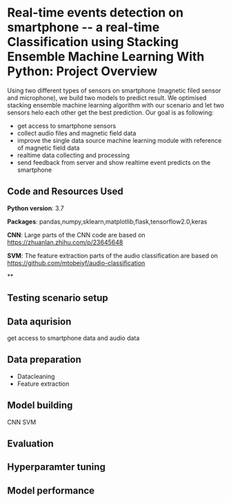 # Real-time events detection on smartphone -- a real-time Classification using Stacking Ensemble Machine Learning With Python: Project Overview
Using two different types of sensors on smartphone (magnetic filed sensor and microphone), we build two models to predict result. We optimised stacking ensemble machine learning algorithm with our scenario and let two sensors helo each other get the best prediction. Our goal is as following:
* get access to smartphone sensors
* collect audio files and magnetic field data
* improve the single data source machine learning module with reference of magnetic field data
* realtime data collecting and processing
* send feedback from server and show realtime event predicts on the smartphone

## Code and Resources Used
**Python version**: 3.7

**Packages**: pandas,numpy,sklearn,matplotlib,flask,tensorflow2.0,keras

**CNN**: Large parts of the CNN code are based on  https://zhuanlan.zhihu.com/p/23645648

**SVM**: The feature extraction parts of the audio classification are based on https://github.com/mtobeiyf/audio-classification

**

## Testing scenario setup


## Data aqurision 
get access to smartphone data and audio data 


## Data preparation
* Datacleaning 
* Feature extraction 

## Model building 
CNN
SVM

## Evaluation 

## Hyperparamter tuning 


## Model performance 

